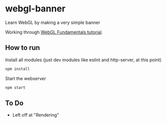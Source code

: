 # webgl-banner

Learn WebGL by making a very simple banner

Working through [WebGL Fundamentals tutorial](https://webglfundamentals.org/webgl/lessons/webgl-fundamentals.html).

## How to run

Install all modules (just dev modules like eslint and http-server, at this point)

```sh
npm install
```

Start the webserver

```sh
npm start
```

## To Do

- Left off at "Rendering"
